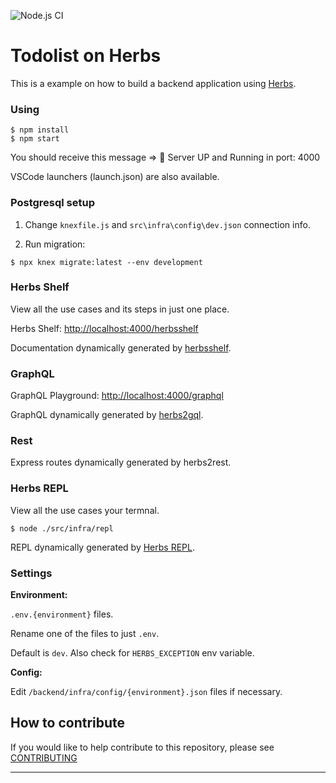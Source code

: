 ![Node.js CI](https://github.com/herbsjs/todolist-on-herbs/workflows/Node.js%20CI/badge.svg)

# Todolist on Herbs

This is a example on how to build a backend application using [Herbs](https://github.com/herbsjs).

### Using

    $ npm install
    $ npm start

  You should receive this message => 🚀 Server UP and Running in port: 4000

  VSCode launchers (launch.json) are also available.

### Postgresql setup

  1. Change `knexfile.js` and `src\infra\config\dev.json` connection info.

  2. Run migration:

    $ npx knex migrate:latest --env development

### Herbs Shelf

View all the use cases and its steps in just one place.

Herbs Shelf: [http://localhost:4000/herbsshelf](http://localhost:4000/herbsshelf)

Documentation dynamically generated by [herbsshelf](https://github.com/herbsjs/herbsshelf/).

### GraphQL

GraphQL Playground: [http://localhost:4000/graphql](http://localhost:4000/graphql)

GraphQL dynamically generated by [herbs2gql](https://github.com/herbsjs/herbs2gql).

### Rest

Express routes dynamically generated by herbs2rest.

### Herbs REPL

View all the use cases your termnal.

    $ node ./src/infra/repl

REPL dynamically generated by [Herbs REPL](https://github.com/herbsjs/herbs2repl).

### Settings

**Environment:**

`.env.{environment}` files.

Rename one of the files to just `.env`.

Default is `dev`. Also check for `HERBS_EXCEPTION` env variable.

**Config:**

Edit `/backend/infra/config/{environment}.json` files if necessary.

## How to contribute

If you would like to help contribute to this repository, please see [CONTRIBUTING](https://github.com/herbsjs/todolist-on-herbs/blob/master/.github/CONTRIBUTING.md)

---
